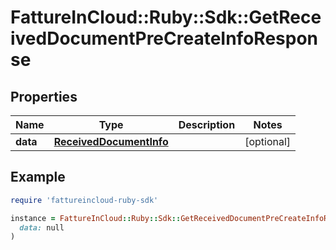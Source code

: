 # FattureInCloud::Ruby::Sdk::GetReceivedDocumentPreCreateInfoResponse

## Properties

| Name | Type | Description | Notes |
| ---- | ---- | ----------- | ----- |
| **data** | [**ReceivedDocumentInfo**](ReceivedDocumentInfo.md) |  | [optional] |

## Example

```ruby
require 'fattureincloud-ruby-sdk'

instance = FattureInCloud::Ruby::Sdk::GetReceivedDocumentPreCreateInfoResponse.new(
  data: null
)
```

